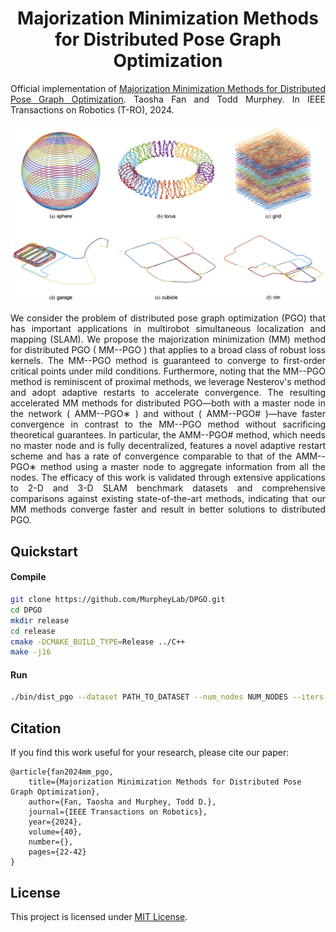 <h1 align="center">
    Majorization Minimization Methods for Distributed Pose Graph Optimization
</h1>

<p align="justify">
Official implementation of <a href="https://arxiv.org/abs/2108.00083">Majorization Minimization Methods for Distributed Pose Graph Optimization</a>. Taosha Fan and Todd Murphey. In IEEE Transactions on Robotics (T-RO), 2024.
</p>

<p align="center">
    <img src="./doc/figure.png" alt="drawing" width="700"/>
</p>

<p align="justify">
We consider the problem of distributed pose graph optimization (PGO) that has important applications in multirobot simultaneous localization and mapping (SLAM). We propose the majorization minimization (MM) method for distributed PGO ( MM--PGO ) that applies to a broad class of robust loss kernels. The MM--PGO method is guaranteed to converge to first-order critical points under mild conditions. Furthermore, noting that the MM--PGO method is reminiscent of proximal methods, we leverage Nesterov's method and adopt adaptive restarts to accelerate convergence. The resulting accelerated MM methods for distributed PGO—both with a master node in the network ( AMM--PGO∗ ) and without ( AMM--PGO# )—have faster convergence in contrast to the MM--PGO method without sacrificing theoretical guarantees. In particular, the AMM--PGO# method, which needs no master node and is fully decentralized, features a novel adaptive restart scheme and has a rate of convergence comparable to that of the AMM--PGO∗ method using a master node to aggregate information from all the nodes. The efficacy of this work is validated through extensive applications to 2-D and 3-D SLAM benchmark datasets and comprehensive comparisons against existing state-of-the-art methods, indicating that our MM methods converge faster and result in better solutions to distributed PGO.
</p>

## Quickstart

#### Compile

```bash
git clone https://github.com/MurpheyLab/DPGO.git
cd DPGO
mkdir release
cd release
cmake -DCMAKE_BUILD_TYPE=Release ../C++
make -j16
```

#### Run

```bash
./bin/dist_pgo --dataset PATH_TO_DATASET --num_nodes NUM_NODES --iters 1000 --loss "trivial"  --save true --dist_init true
```

## Citation

If you find this work useful for your research, please cite our paper:

```
@article{fan2024mm_pgo,
	title={Majorization Minimization Methods for Distributed Pose Graph Optimization}, 
	author={Fan, Taosha and Murphey, Todd D.},
	journal={IEEE Transactions on Robotics}, 
	year={2024},
	volume={40},
	number={},
	pages={22-42}
}
```

## License
This project is licensed under [MIT License](./LICENSE).
